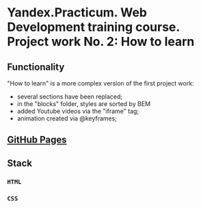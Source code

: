 # __Yandex.Practicum. Web Development training course. Project work No. 2: How to learn__
## __Functionality__

"How to learn" is a more complex version of the first project work:
- several sections have been replaced;
- in the "blocks" folder, styles are sorted by BEM
- added Youtube videos via the "iframe" tag;
- animation created via @keyframes;

## __[GitHub Pages](https://At0m234.github.io/how-to-learn-second/)__
## __Stack__

### `HTML`
### `CSS`
